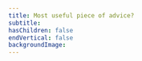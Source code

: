 ```yaml
---
title: Most useful piece of advice?
subtitle: 
hasChildren: false
endVertical: false
backgroundImage: 
---
```


